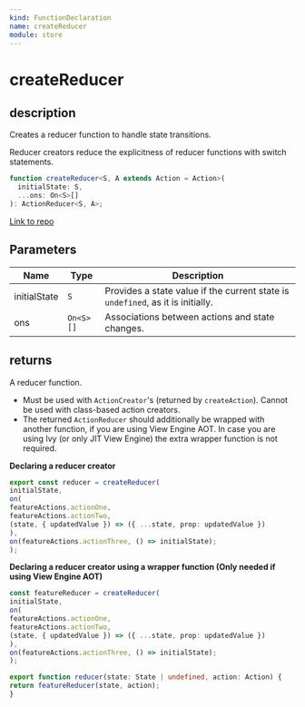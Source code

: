 ```yaml
---
kind: FunctionDeclaration
name: createReducer
module: store
---
```


# createReducer

## description

Creates a reducer function to handle state transitions.

Reducer creators reduce the explicitness of reducer functions with switch statements.

```ts
function createReducer<S, A extends Action = Action>(
  initialState: S,
  ...ons: On<S>[]
): ActionReducer<S, A>;
```

[Link to repo](https://github.com/ngrx/platform/blob/master/modules/store/src/reducer_creator.ts#L240-L262)

## Parameters

| Name         | Type      | Description                                                                     |
| ------------ | --------- | ------------------------------------------------------------------------------- |
| initialState | `S`       | Provides a state value if the current state is `undefined`, as it is initially. |
| ons          | `On<S>[]` | Associations between actions and state changes.                                 |

## returns

A reducer function.

- Must be used with `ActionCreator`'s (returned by `createAction`). Cannot be used with class-based action creators.
- The returned `ActionReducer` should additionally be wrapped with another function, if you are using View Engine AOT.
  In case you are using Ivy (or only JIT View Engine) the extra wrapper function is not required.

**Declaring a reducer creator**

```ts
export const reducer = createReducer(
initialState,
on(
featureActions.actionOne,
featureActions.actionTwo,
(state, { updatedValue }) => ({ ...state, prop: updatedValue })
),
on(featureActions.actionThree, () => initialState);
);
```

**Declaring a reducer creator using a wrapper function (Only needed if using View Engine AOT)**

```ts
const featureReducer = createReducer(
initialState,
on(
featureActions.actionOne,
featureActions.actionTwo,
(state, { updatedValue }) => ({ ...state, prop: updatedValue })
),
on(featureActions.actionThree, () => initialState);
);

export function reducer(state: State | undefined, action: Action) {
return featureReducer(state, action);
}
```
